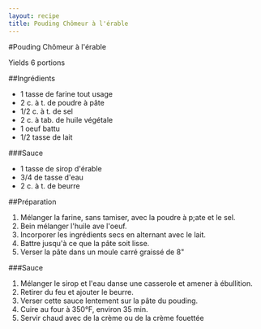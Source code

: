 ```yaml
---
layout: recipe
title: Pouding Chômeur à l'érable
---
```


#Pouding Chômeur à l'érable

Yields 6 portions

##Ingrédients

* 1 tasse de farine tout usage
* 2 c. à t. de poudre à pâte
* 1/2 c. à t. de sel
* 2 c. à tab. de huile végétale 
* 1 oeuf battu
* 1/2 tasse de lait


###Sauce

* 1 tasse de sirop d'érable
* 3/4 de tasse d'eau
* 2 c. à t. de beurre

##Préparation

1. Mélanger la farine, sans tamiser, avec la poudre à p;ate et le sel.
1. Bein mélanger l'huile ave l'oeuf.
1. Incorporer les ingrédients secs en alternant avec le lait.
1. Battre jusqu'à ce que la pâte soit lisse.
1. Verser la pâte dans un moule carré graissé de 8"

###Sauce

1. Mélanger le sirop et l'eau danse une casserole et amener à ébullition.
1. Retirer du feu et ajouter le beurre.
1. Verser cette sauce lentement sur la pâte du pouding. 
1. Cuire au four à 350°F, environ 35 min.
1. Servir chaud avec de la crème ou de la crème fouettée